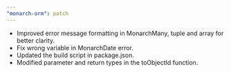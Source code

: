 ```yaml
---
"monarch-orm": patch
---
```


- Improved error message formatting in MonarchMany, tuple and array for better clarity.
- Fix wrong variable in MonarchDate error.
- Updated the build script in package.json.
- Modified parameter and return types in the toObjectId function.
